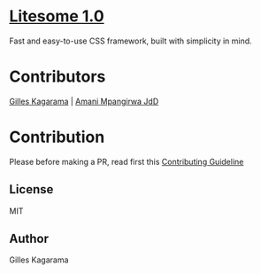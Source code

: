# [Litesome 1.0](https://litesome.github.io)

Fast and easy-to-use CSS framework, built with simplicity in mind.


# Contributors

[Gilles Kagarama</b></sub>](https://github.com/kagaramag) | [Amani Mpangirwa JdD</b></sub>](https://github.com/Jaman-dedy)

# Contribution

Please before making a PR, read first this [Contributing Guideline](./CONTRIBUTING.md)

## License

MIT

## Author
Gilles Kagarama